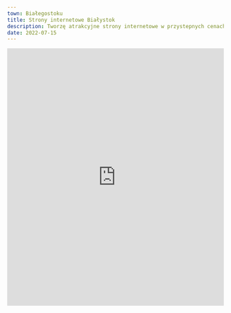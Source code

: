 ```yaml
---
town: Białegostoku
title: Strony internetowe Białystok
description: Tworzę atrakcyjne strony internetowe w przystepnych cenach dla firm z Białegostoku. Zadzwoń do mnie +48 788 660 190
date: 2022-07-15
---
```


<iframe src="https://www.google.com/maps/embed?pb=!1m18!1m12!1m3!1d76608.79461437296!2d23.073666003624094!3d53.127699814094015!2m3!1f0!2f0!3f0!3m2!1i1024!2i768!4f13.1!3m3!1m2!1s0x471ffc048f41971d%3A0x72317dcc8bf07b2c!2sBia%C5%82ystok!5e0!3m2!1spl!2spl!4v1682839910670!5m2!1spl!2spl" width="100%" height="600" style="border:0;" allowfullscreen="" loading="lazy" referrerpolicy="no-referrer-when-downgrade"></iframe>